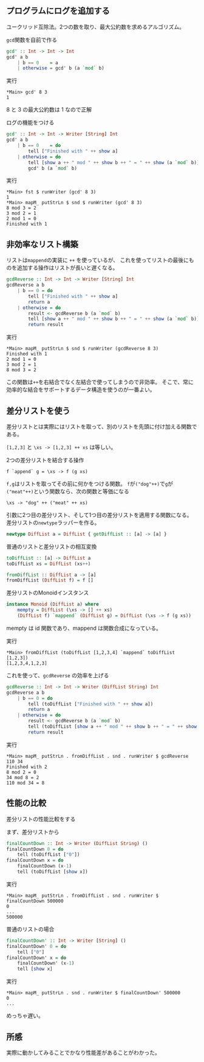 ## プログラムにログを追加する

ユークリッド互除法。2つの数を取り、最大公約数を求めるアルゴリズム。

`gcd`関数を自前で作る

```haskell
gcd' :: Int -> Int -> Int
gcd' a b
    | b == 0    = a
    | otherwise = gcd' b (a `mod` b)
```

実行

```
*Main> gcd' 8 3
1
```

8 と 3 の最大公約数は 1 なので正解

ログの機能をつける

```haskell
gcd' :: Int -> Int -> Writer [String] Int
gcd' a b
    | b == 0    = do
        tell ["Finished with " ++ show a]
    | otherwise = do
        tell [show a ++ " mod " ++ show b ++ " = " ++ show (a `mod` b)]
        gcd' b (a `mod` b)
```

実行

```
*Main> fst $ runWriter (gcd' 8 3)
1
*Main> mapM_ putStrLn $ snd $ runWriter (gcd' 8 3)
8 mod 3 = 2
3 mod 2 = 1
2 mod 1 = 0
Finished with 1
```

## 非効率なリスト構築

リストは`mappend`の実装に `++` を使っているが、
これを使ってリストの最後にものを追加する操作はリストが長いと遅くなる。

```haskell
gcdReverse :: Int -> Int -> Writer [String] Int
gcdReverse a b
    | b == 0 = do
        tell ["Finished with " ++ show a]
        return a
    | otherwise = do
        result <- gcdReverse b (a `mod` b)
        tell [show a ++ " mod " ++ show b ++ " = " ++ show (a `mod` b)]
        return result
```

実行

```
*Main> mapM_ putStrLn $ snd $ runWriter (gcdReverse 8 3)
Finished with 1
2 mod 1 = 0
3 mod 2 = 1
8 mod 3 = 2
```

この関数は`++`を右結合でなく左結合で使ってしまうので非効率。
そこで、常に効率的な結合をサポートするデータ構造を使うのが一番よい。

## 差分リストを使う

差分リストとは実際にはリストを取って、別のリストを先頭に付け加える関数である。

`[1,2,3]` と `\xs -> [1,2,3] ++ xs` は等しい。

2つの差分リストを結合する操作

```
f `append` g = \xs -> f (g xs)
```

`f,g`はリストを取ってその前に何かをつける関数。
`f`が`("dog"++)`で`g`が`("meat"++)`という関数なら、次の関数と等価になる

```
\xs -> "dog" ++ ("meat" ++ xs)
```

引数に2つ目の差分リスト、そして1つ目の差分リストを適用する関数になる。
差分リストの`newtype`ラッパーを作る。

```haskell
newtype DiffList a = DiffList { getDiffList :: [a] -> [a] }
```

普通のリストと差分リストの相互変換

```haskell
toDiffList :: [a] -> DiffList a
toDiffList xs = DiffList (xs++)

fromDiffList :: DiffList a -> [a]
fromDiffList (DiffList f) = f []
```

差分リストのMonoidインスタンス

```haskell
instance Monoid (DiffList a) where
    mempty = DiffList (\xs -> [] ++ xs)
    (DiffList f) `mappend` (DiffList g) = DiffList (\xs -> f (g xs))
```

mempty は id 関数であり、mappend は関数合成になっている。

実行

```
*Main> fromDiffList (toDiffList [1,2,3,4] `mappend` toDiffList [1,2,3])
[1,2,3,4,1,2,3]
```

これを使って、`gcdReverse` の効率を上げる

```haskell
gcdReverse :: Int -> Int -> Writer (DiffList String) Int
gcdReverse a b
    | b == 0 = do
        tell (toDiffList ["Finished with " ++ show a])
        return a
    | otherwise = do
        result <- gcdReverse b (a `mod` b)
        tell (toDiffList [show a ++ " mod " ++ show b ++ " = " ++ show (a `mod` b)])
        return result
```

実行

```
*Main> mapM_ putStrLn . fromDiffList . snd . runWriter $ gcdReverse 110 34
Finished with 2
8 mod 2 = 0
34 mod 8 = 2
110 mod 34 = 8
```

## 性能の比較

差分リストの性能比較をする

まず、差分リストから

```haskell
finalCountDown :: Int -> Writer (DiffList String) ()
finalCountDown 0 = do
    tell (toDiffList ["0"])
finalCountDown x = do
    finalCountDown (x-1)
    tell (toDiffList [show x])
```

実行

```
*Main> mapM_ putStrLn . fromDiffList . snd . runWriter $ finalCountDown 500000
0
...
500000
```

普通のリストの場合

```haskell
finalCountDown' :: Int -> Writer [String] ()
finalCountDown' 0 = do
    tell ["0"]
finalCountDown' x = do
    finalCountDown' (x-1)
    tell [show x]
```

実行

```
*Main> mapM_ putStrLn . snd . runWriter $ finalCountDown' 500000
0
...
```

めっちゃ遅い。

## 所感

実際に動かしてみることでかなり性能差があることがわかった。
